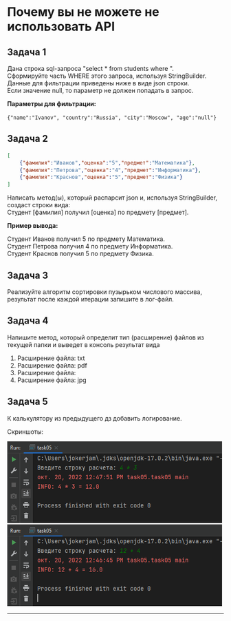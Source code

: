 # Почему вы не можете не использовать API

## Задача 1
Дана строка sql-запроса "select * from students where ". <br>
Сформируйте часть WHERE этого запроса, используя StringBuilder. Данные для фильтрации приведены ниже в виде json строки.<br>
Если значение null, то параметр не должен попадать в запрос.

**Параметры для фильтрации:**

`{"name":"Ivanov", "country":"Russia", "city":"Moscow", "age":"null"}`


## Задача 2


```json
[
    {"фамилия":"Иванов","оценка":"5","предмет":"Математика"},
    {"фамилия":"Петрова","оценка":"4","предмет":"Информатика"},
    {"фамилия":"Краснов","оценка":"5","предмет":"Физика"}
]
```

Написать метод(ы), который распарсит json и, используя StringBuilder, создаст строки вида: <br>
Студент [фамилия] получил [оценка] по предмету [предмет].

**Пример вывода:**

Студент Иванов получил 5 по предмету Математика.<br>
Студент Петрова получил 4 по предмету Информатика.<br>
Студент Краснов получил 5 по предмету Физика.

## Задача 3

Реализуйте алгоритм сортировки пузырьком числового массива, результат после каждой итерации запишите в лог-файл.

## Задача 4

Напишите метод, который определит тип (расширение) файлов из текущей папки и выведет в консоль результат вида

1. Расширение файла: txt
2. Расширение файла: pdf
3. Расширение файла:
4. Расширение файла: jpg

## Задача 5

К калькулятору из предыдущего дз добавить логирование.

Скриншоты:

!["Скрин 5-1"](ScreenShots/task05_01.png "Screenshot 1")
!["Скрин 5-2"](ScreenShots/task05_02.png "Screenshot 2")

---